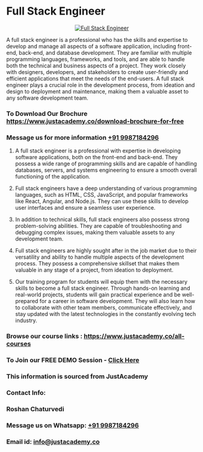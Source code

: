 # Full Stack Engineer

<p align="center">
  <a href="https://justacademy.co/program-detail/full-stack-web-development">
    <img src="https://justacademy.co/storage2/program_images/1704700371.webp" alt="Full Stack Engineer">
  </a>
</p>


A full stack engineer is a professional who has the skills and expertise to develop and manage all aspects of a software application, including front-end, back-end, and database development. They are familiar with multiple programming languages, frameworks, and tools, and are able to handle both the technical and business aspects of a project. They work closely with designers, developers, and stakeholders to create user-friendly and efficient applications that meet the needs of the end-users. A full stack engineer plays a crucial role in the development process, from ideation and design to deployment and maintenance, making them a valuable asset to any software development team.
### To Download Our Brochure https://www.justacademy.co/download-brochure-for-free
### Message us for more information [+91 9987184296](https://api.whatsapp.com/send?phone=919987184296)
1) A full stack engineer is a professional with expertise in developing software applications, both on the front-end and back-end.
They possess a wide range of programming skills and are capable of handling databases, servers, and systems engineering to ensure a smooth overall functioning of the application.

2) Full stack engineers have a deep understanding of various programming languages, such as HTML, CSS, JavaScript, and popular frameworks like React, Angular, and Node.js. They can use these skills to develop user interfaces and ensure a seamless user experience.

3) In addition to technical skills, full stack engineers also possess strong problem-solving abilities. They are capable of troubleshooting and debugging complex issues, making them valuable assets to any development team.

4) Full stack engineers are highly sought after in the job market due to their versatility and ability to handle multiple aspects of the development process. They possess a comprehensive skillset that makes them valuable in any stage of a project, from ideation to deployment.

5) Our training program for students will equip them with the necessary skills to become a full stack engineer. Through hands-on learning and real-world projects, students will gain practical experience and be well-prepared for a career in software development. They will also learn how to collaborate with other team members, communicate effectively, and stay updated with the latest technologies in the constantly evolving tech industry.

### Browse our course links : https://www.justacademy.co/all-courses 
### To Join our FREE DEMO Session - [Click Here](https://www.justacademy.co/register-for-course-demo)


### This information is sourced from JustAcademy
### Contact Info:
### Roshan Chaturvedi
### Message us on Whatsapp: [+91 9987184296](https://api.whatsapp.com/send?phone=919987184296)
### Email id: [info@justacademy.co](mailto:info@justacademy.co)
                    